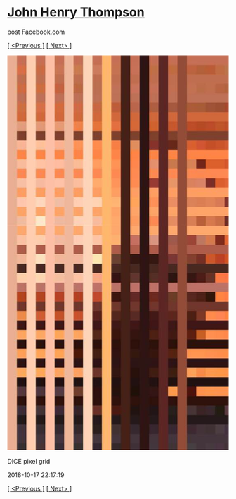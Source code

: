 # [John Henry Thompson](../README.md)
post Facebook.com

[[ <Previous ]](2018-10-19-1.md) [[ Next> ]](2018-10-17-2.md)

[![](../media/2018-10-17/Timeline-Photos-DICE-pixel-grid.jpg)](../README.md)

DICE pixel grid

2018-10-17 22:17:19

[[ <Previous ]](2018-10-19-1.md) [[ Next> ]](2018-10-17-2.md)